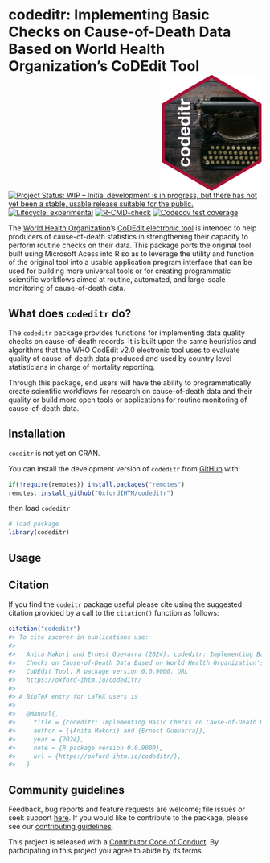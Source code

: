 
<!-- README.md is generated from README.Rmd. Please edit that file -->

# codeditr: Implementing Basic Checks on Cause-of-Death Data Based on World Health Organization’s CoDEdit Tool <img src='man/figures/logo.png' width='200px' align='right' />

<!-- badges: start -->

[![Project Status: WIP – Initial development is in progress, but there
has not yet been a stable, usable release suitable for the
public.](https://www.repostatus.org/badges/latest/wip.svg)](https://www.repostatus.org/#wip)
[![Lifecycle:
experimental](https://img.shields.io/badge/lifecycle-experimental-orange.svg)](https://lifecycle.r-lib.org/articles/stages.html#experimental)
[![R-CMD-check](https://github.com/OxfordIHTM/codeditr/actions/workflows/R-CMD-check.yaml/badge.svg)](https://github.com/OxfordIHTM/codeditr/actions/workflows/R-CMD-check.yaml)
[![Codecov test
coverage](https://codecov.io/gh/OxfordIHTM/codeditr/branch/main/graph/badge.svg)](https://app.codecov.io/gh/OxfordIHTM/codeditr?branch=main)
<!-- badges: end -->

The [World Health Organization](https://www.who.int/)’s [CoDEdit
electronic
tool](https://www.who.int/standards/classifications/classification-of-diseases/services/codedit-tool)
is intended to help producers of cause-of-death statistics in
strengthening their capacity to perform routine checks on their data.
This package ports the original tool built using Microsoft Acess into R
so as to leverage the utility and function of the original tool into a
usable application program interface that can be used for building more
universal tools or for creating programmatic scientific workflows aimed
at routine, automated, and large-scale monitoring of cause-of-death
data.

## What does `codeditr` do?

The `codeditr` package provides functions for implementing data quality
checks on cause-of-death records. It is built upon the same heuristics
and algorithms that the WHO CodEdit v2.0 electronic tool uses to
evaluate quality of cause-of-death data produced and used by country
level statisticians in charge of mortality reporting.

Through this package, end users will have the ability to
programmatically create scientific workflows for research on
cause-of-death data and their quality or build more open tools or
applications for routine monitoring of cause-of-death data.

## Installation

`coeditr` is not yet on CRAN.

You can install the development version of `codeditr` from
[GitHub](https://github.com/OxfordIHTM/codeditr) with:

``` r
if(!require(remotes)) install.packages("remotes")
remotes::install_github("OxfordIHTM/codeditr")
```

then load `codeditr`

``` r
# load package
library(codeditr)
```

## Usage

## Citation

If you find the `codeitr` package useful please cite using the suggested
citation provided by a call to the `citation()` function as follows:

``` r
citation("codeditr")
#> To cite zscorer in publications use:
#> 
#>   Anita Makori and Ernest Guevarra (2024). codeditr: Implementing Basic
#>   Checks on Cause-of-Death Data Based on World Health Organization's
#>   CoDEdit Tool. R package version 0.0.9000. URL
#>   https://oxford-ihtm.io/codeditr/
#> 
#> A BibTeX entry for LaTeX users is
#> 
#>   @Manual{,
#>     title = {codeditr: Implementing Basic Checks on Cause-of-Death Data Based on World Health Organization's CoDEdit Tool},
#>     author = {{Anita Makori} and {Ernest Guevarra}},
#>     year = {2024},
#>     note = {R package version 0.0.9000},
#>     url = {https://oxford-ihtm.io/codeditr/},
#>   }
```

## Community guidelines

Feedback, bug reports and feature requests are welcome; file issues or
seek support [here](https://github.com/OxfordIHTM/codeditr/issues). If
you would like to contribute to the package, please see our
[contributing
guidelines](https://oxford-ihtm.io/codeditr/CONTRIBUTING.html).

This project is released with a [Contributor Code of
Conduct](https://OxfordIHTM/codeditr/CODE_OF_CONDUCT.html). By
participating in this project you agree to abide by its terms.
